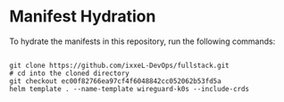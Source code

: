 
# Manifest Hydration

To hydrate the manifests in this repository, run the following commands:

```shell

git clone https://github.com/ixxeL-DevOps/fullstack.git
# cd into the cloned directory
git checkout ec00f82766ea97cf4f6048842cc052062b53fd5a
helm template . --name-template wireguard-k0s --include-crds
```